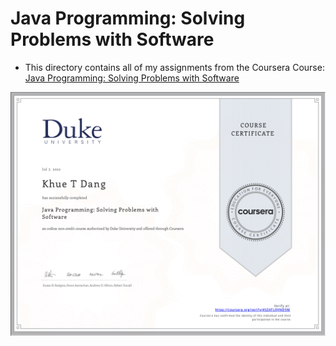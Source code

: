 # Java Programming: Solving Problems with Software

- This directory contains all of my assignments from the Coursera Course: [Java Programming: Solving Problems with Software](https://www.coursera.org/learn/java-programming?specialization=java-programming)

<img src="./certificate.png" width=800>